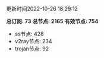 更新时间2022-10-26 18:29:12

**总订阅: 73**
**总节点: 2165**
**有效节点: 754**
- ss节点: 428
- v2ray节点: 234
- trojan节点: 92
